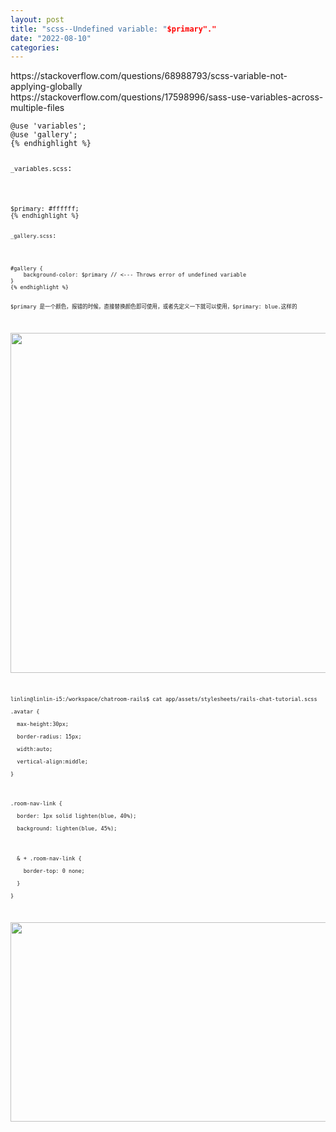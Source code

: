 ```yaml
---
layout: post
title: "scss--Undefined variable: "$primary"."
date: "2022-08-10"
categories: 
---
```

<p>https://stackoverflow.com/questions/68988793/scss-variable-not-applying-globally<br />
https://stackoverflow.com/questions/17598996/sass-use-variables-across-multiple-files</p>

<pre class="lang-css s-code-block">
<code class="hljs language-css"><span class="hljs-keyword">@use</span> <span class="hljs-string">&#39;variables&#39;</span>;
<span class="hljs-keyword">@use</span> <span class="hljs-string">&#39;gallery&#39;</span>;
{% endhighlight %}

<p><code>_variables.scss</code>:</p>

<pre class="lang-css s-code-block">
<code class="hljs language-css">$primary: <span class="hljs-number">#ffffff</span>;
{% endhighlight %}

<p><code>_gallery.scss</code>:</p>

<pre class="default s-code-block">
<code class="hljs language-php"><span class="hljs-comment">#gallery {</span>
    background-color: <span class="hljs-variable">$primary</span> <span class="hljs-comment">// &lt;--- Throws error of undefined variable</span>
}
{% endhighlight %}

<p>$primary 是一个颜色，报错的时候，直接替换颜色即可使用，或者先定义一下就可以使用，$primary: blue.这样的</p>

<p><img height="544" src="/uploads/ckeditor/pictures/195/image-20220810223910-1.png" width="674" /></p>

<p>linlin@linlin-i5:/workspace/chatroom-rails$ cat app/assets/stylesheets/rails-chat-tutorial.scss<br />
.avatar {<br />
&nbsp; max-height:30px;<br />
&nbsp; border-radius: 15px;<br />
&nbsp; width:auto;<br />
&nbsp; vertical-align:middle;<br />
}</p>

<p>.room-nav-link {<br />
&nbsp; border: 1px solid lighten(blue, 40%);<br />
&nbsp; background: lighten(blue, 45%);</p>

<p>&nbsp; &amp; + .room-nav-link {<br />
&nbsp;&nbsp;&nbsp; border-top: 0 none;<br />
&nbsp; }<br />
}</p>

<p><img height="319" src="/uploads/ckeditor/pictures/196/image-20220810224055-2.png" width="833" /></p>


